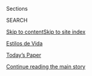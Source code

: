 <div id="app">

<div>

<div class="NYTAppHideMasthead css-zz1s19 e1suatyy0">

<div class="section css-ui9rw0 e1suatyy2">

<div class="css-11hrj97 er09x8g0">

<div class="css-6n7j50">

</div>

<span class="css-1dv1kvn">Sections</span>

<div class="css-10488qs">

<span class="css-1dv1kvn">SEARCH</span>

</div>

[Skip to content](#site-content)[Skip to site index](#site-index)

</div>

<div id="masthead-section-label" class="css-1fnb9ct eaxe0e00">

[Estilos de
Vida](https://www.nytimes3xbfgragh.onion/es/section/estilos-de-vida)

</div>

<div class="css-10698na e1huz5gh0">

</div>

</div>

<div id="masthead-bar-one" class="section hasLinks css-15hmgas e1csuq9d3">

<div class="css-uqyvli e1csuq9d0">

</div>

<div class="css-1uqjmks e1csuq9d1">

</div>

<div class="css-9e9ivx">

[](https://myaccount.nytimes3xbfgragh.onion/auth/login?response_type=cookie&client_id=vi)

</div>

<div class="css-1bvtpon e1csuq9d2">

[Today’s Paper](https://www.nytimes3xbfgragh.onion/section/todayspaper)

</div>

</div>

</div>

</div>

<div data-aria-hidden="false">

<div id="site-content" data-role="main">

<div id="top-wrapper" class="css-15p45cc eaca97t0" type="top">

<div id="top-slug" class="css-19x0jxb eaca97t1" hidden="">

Advertisement

</div>

[Continue reading the main
story](#after-top)

<div class="ad top-wrapper" style="text-align:center;height:100%;display:block;min-height:90px">

<div id="top" class="place-ad" data-position="top" data-size-key="top">

</div>

</div>

<div id="after-top">

</div>

</div>

<div id="collection-espanol-estilos-de-vida" class="section css-15h4p1b e9abtgs0">

<div class="css-1j21atc e1svk9qx1">

<div class="css-fmiefx e1svk9qx2">

<div class="css-1hk7r2m eu54l5x0">

<div id="sponsor-wrapper" class="css-7a1pgi eaca97t0" type="sponsor" hidden="">

<div id="sponsor-slug" class="css-1l4mleb eaca97t1" hidden="">

Supported by

</div>

[Continue reading the main
story](#after-sponsor)

<div id="sponsor" class="ad sponsor-wrapper" style="text-align:left;height:100%;display:block">

</div>

<div id="after-sponsor">

</div>

</div>

</div>

### <span class="css-hue6tr ezz4tcd1">[en Español](/es/)</span>

</div>

<div class="css-nfcc9b e1svk9qx3">

<div class="css-vl9dhg e1svk9qx5">

<div class="css-1nrhkj6 e1svk9qx6">

# Estilos de Vida

<div class="follow-button-placeholder" data-collection-id="">

</div>

</div>

</div>

</div>

</div>

<div class="css-4svvz1 ekkqrpp0">

<div id="collection-highlights-container" class="section css-18l1u7x e46isfb1">

<div class="css-gfgt40 ekkqrpp1">

## Highlights

1.  ![<span class="css-1nk1g0h e1oaj3zl2"><span class="css-1dv1kvn">Credit</span>Djeneba
    Aduayom para The New York
    Times</span>](https://static01.graylady3jvrrxbe.onion/images/2020/07/09/fashion/16Instagram-guru-ES-1/27SHAMAN-videoLarge-v2.jpg)
    
    <div class="css-10wtrbd">
    
    <div class="css-1dqkjed">
    
    [![](https://static01.graylady3jvrrxbe.onion/images/2020/07/09/fashion/16Instagram-guru-ES-1/27SHAMAN-thumbStandard-v2.jpg)](/es/2020/07/16/espanol/estilos-de-vida/durek-verrett-chaman.html)
    
    </div>
    
    ## [El chamán de Instagram](/es/2020/07/16/espanol/estilos-de-vida/durek-verrett-chaman.html)
    
    Durek Verrett, amigo de Gwyneth Paltrow y pareja de la princesa de
    Noruega, quiere llevar la curación espiritual a las
    masas.
    
    <span class="css-me3p27"></span><span class="css-1dydysp e4e4i5l3"></span><span class="css-9voj2j">Por
    <span class="css-1baulvz last-byline" itemprop="name">Jessica
    Bennett</span></span>
    
    </div>

2.  ![<span class="css-1nk1g0h e1oaj3zl2"><span class="css-1dv1kvn">Credit</span>Ceci
    Bowman</span>](https://static01.graylady3jvrrxbe.onion/images/2020/06/28/fashion/28WeddingTrends-Combo/25WeddingTrends-Combo-videoLarge.jpg)
    
    <div class="css-10wtrbd">
    
    <div class="css-1dqkjed">
    
    [![](https://static01.graylady3jvrrxbe.onion/images/2020/06/28/fashion/28WeddingTrends-Combo/25WeddingTrends-Combo-thumbStandard.jpg)](/es/2020/07/18/espanol/estilos-de-vida/bodas-coronavirus.html)
    
    </div>
    
    ## [¿Qué va a pasar con las bodas?](/es/2020/07/18/espanol/estilos-de-vida/bodas-coronavirus.html)
    
    Con el coronavirus, las nupcias extravagantes parecen estar pasando
    a segundo plano y se prevén celebraciones más pequeñas y
    personalizadas.
    
    <span class="css-me3p27"></span><span class="css-1dydysp e4e4i5l3"></span><span class="css-9voj2j">Por
    <span class="css-1baulvz last-byline" itemprop="name">Abby
    Ellin</span></span>
    
    </div>

3.  1.  ![<span class="css-1nk1g0h e1oaj3zl2"><span class="css-1dv1kvn">Credit</span>Xinmei
        Liu</span>](https://static01.graylady3jvrrxbe.onion/images/2020/07/06/smarter-living/00sl-safe-to-come-out-now/00sl-safe-to-come-out-now-videoLarge.jpg)
        
        <div class="css-10wtrbd">
        
        ## [Tal vez no eres tan bueno calculando riesgos como crees. Te decimos por qué](/es/2020/07/18/espanol/estilos-de-vida/como-evaluar-riesgo-sesgos.html)
        
        <div class="css-ajkwsy">
        
        [![](https://static01.graylady3jvrrxbe.onion/images/2020/07/06/smarter-living/00sl-safe-to-come-out-now/00sl-safe-to-come-out-now-thumbStandard.jpg)](/es/2020/07/18/espanol/estilos-de-vida/como-evaluar-riesgo-sesgos.html)
        
        </div>
        
        Nuestras mentes no siempre perciben con claridad el peligro, y
        es importante recordar eso cuando explores la vida tras el
        confinamiento.
        
        <span class="css-me3p27"></span><span class="css-1dydysp e4e4i5l3"></span><span class="css-9voj2j">Por
        <span class="css-1baulvz last-byline" itemprop="name">A.C.
        Shilton</span></span>
        
        </div>
    
    2.  ![<span class="css-1nk1g0h e1oaj3zl2"><span class="css-1dv1kvn">Credit</span>Brian
        Rea</span>](https://static01.graylady3jvrrxbe.onion/images/2020/07/12/fashion/12MODERN-AUTISM/12MODERN-AUTISM-videoLarge.jpg)
        
        <div class="css-10wtrbd">
        
        ### Modern love
        
        ## [Un vistazo a la mente magnífica de mi hijo](/es/2020/07/19/espanol/estilos-de-vida/amor-autismo-coronavirus.html)
        
        <div class="css-ajkwsy">
        
        [![](https://static01.graylady3jvrrxbe.onion/images/2020/07/12/fashion/12MODERN-AUTISM/12MODERN-AUTISM-thumbStandard.jpg)](/es/2020/07/19/espanol/estilos-de-vida/amor-autismo-coronavirus.html)
        
        </div>
        
        Nuestro hogar es un desastre de cosas extraviadas. Estoy
        agradecida por lo que esto —y el autismo de mi hijo— me ha
        enseñado.
        
        <span class="css-me3p27"></span><span class="css-1dydysp e4e4i5l3"></span><span class="css-9voj2j">Por
        <span class="css-1baulvz last-byline" itemprop="name">Paige
        Martin
    Reynolds</span></span>
        
        </div>

</div>

<div class="css-1xdhyk6 e46isfb0">

<div class="css-zk12ih ef6si7p0">

1.  ![<span class="css-1hhnwbi e1oaj3zl2"><span class="css-1dv1kvn">Credit</span>Taylor
    Callery</span>](https://static01.graylady3jvrrxbe.onion/images/2020/07/05/business/02Schoolparent-illo/02Schoolparent-illo-videoLarge.jpg)
    
    <div class="css-10wtrbd">
    
    ## [En la economía del coronavirus solo es posible tener una cosa: hijos o empleo. ¿Por qué nadie habla sobre esto?](/es/2020/07/09/espanol/estilos-de-vida/trabajo-hijos-coronavirus.html)
    
    Nuestras dificultades no son una preocupación emocional. No estamos
    agotados, estamos siendo aplastados por una economía que ha
    declarado de manera incomprensible que los padres que trabajan no
    son
    esenciales.
    
    <span class="css-me3p27"></span><span class="css-1dydysp e4e4i5l3"></span><span class="css-9voj2j">By
    <span class="css-1baulvz last-byline" itemprop="name">Deb
    Perelman</span></span>
    
    </div>

2.  ![<span class="css-1hhnwbi e1oaj3zl2"><span class="css-1dv1kvn">Credit</span>Joan
    Alturo</span>](https://static01.graylady3jvrrxbe.onion/images/2020/06/27/multimedia/16parenting-gparents-newborn/16parenting-gparents-newborn-videoLarge-v2.png)
    
    <div class="css-10wtrbd">
    
    ## [¿Cuándo pueden los abuelos conocer al recién nacido?](/es/2020/06/22/espanol/estilos-de-vida/coronavirus-abuelos-recien-nacidos.html)
    
    Con precauciones establecidas, es posible que puedas ver —y hasta
    cargar— al nuevo miembro de la
    familia.
    
    <span class="css-me3p27"></span><span class="css-1dydysp e4e4i5l3"></span><span class="css-9voj2j">By
    <span class="css-1baulvz last-byline" itemprop="name">Aaron E.
    Carroll</span></span>
    
    </div>

3.  ![<span class="css-1hhnwbi e1oaj3zl2"><span class="css-1dv1kvn">Credit</span>Danielle
    Rhoda</span>](https://static01.graylady3jvrrxbe.onion/images/2020/07/06/smarter-living/06sl-sharing-fears/00sl-sharing-fears-videoLarge.jpg)
    
    <div class="css-10wtrbd">
    
    ## [Qué decir —y qué no— cuando alguien te cuenta sus temores sobre el coronavirus](/es/2020/07/10/espanol/estilos-de-vida/miedo-coronavirus-temor.html)
    
    <span class="css-me3p27"></span><span class="css-1dydysp e4e4i5l3"></span><span class="css-9voj2j">By
    <span class="css-1baulvz last-byline" itemprop="name">Anna
    Goldfarb</span></span>
    
    </div>

4.  ![<span class="css-1hhnwbi e1oaj3zl2"><span class="css-1dv1kvn">Credit</span>Natalie
    Sideserf</span>](https://static01.graylady3jvrrxbe.onion/images/2020/07/13/style/14cake-meme-01/EVERYTHING-IS-CAKE1-videoLarge.jpg)
    
    <div class="css-10wtrbd">
    
    ## [Este pepinillo es un pastel](/es/2020/07/14/espanol/estilos-de-vida/pastel-realista-meme.html)
    
    Bienvenidos al mundo viral de los videos donde se rebana un pastel
    hiperrealista.
    
    <span class="css-me3p27"></span><span class="css-1dydysp e4e4i5l3"></span><span class="css-9voj2j">By
    <span class="css-1baulvz last-byline" itemprop="name">Taylor
    Lorenz</span></span>
    
    </div>

5.  ### Vivir Mejor
    
    ![<span class="css-1hhnwbi e1oaj3zl2"><span class="css-1dv1kvn">Credit</span>Tony
    Cenicola/The New York
    Times</span>](https://static01.graylady3jvrrxbe.onion/images/2020/07/17/well/17well-alcohol-inyt/merlin_156364479_b976a2ea-d63f-4598-86f1-8915effbd7e8-videoLarge.jpg)
    
    <div class="css-10wtrbd">
    
    ## [¿Deberíamos beber menos alcohol?](/es/2020/07/17/espanol/estilos-de-vida/tomar-menos.html)
    
    Los científicos que ayudan a actualizar la última edición de las
    Pautas Alimentarias para Estadounidenses adoptaron una postura más
    dura sobre cuántas copas es bueno
    tomar.
    
    <span class="css-me3p27"></span><span class="css-1dydysp e4e4i5l3"></span><span class="css-9voj2j">By
    <span class="css-1baulvz last-byline" itemprop="name">Anahad
    O’Connor</span></span>
    
    </div>

</div>

</div>

</div>

<div id="mid1-wrapper" class="css-1mn4oms eaca97t0" type="rank">

<div id="mid1-slug" class="css-1tag3rd eaca97t1">

Advertisement

</div>

[Continue reading the main
story](#after-mid1)

<div id="mid1" class="ad mid1-wrapper" style="text-align:center;height:100%;display:block">

</div>

<div id="after-mid1">

</div>

</div>

</div>

<div class="css-185go5a e1o5byef0">

<div class="css-15cbhtu">

  - [Lo más reciente](#stream-panel)
  - <span class="css-6n7j50">Buscar</span>
    <div class="control">
    <div class="label-container css-1dv1kvn">
    Buscar
    </div>
    <div class="css-wm4t3d">
    **<span id="clear-search-input" class="css-1dv1kvn">Clear this text
    input</span>
    </div>
    </div>
    <span class="css-1iovbfw"></span>

<div id="stream-panel" class="section css-8msx5b e1jz0cab1">

<div class="css-13mho3u">

1.  
    
    <div class="css-1cp3ece">
    
    <div class="css-1l4spti">
    
    [](/es/2020/07/28/espanol/estilos-de-vida/reto-selfi-blanco-negro.html)
    
    <div class="css-79elbk">
    
    ![](https://static01.graylady3jvrrxbe.onion/images/2020/07/27/fashion/28CHALLENGEACCEPTED-2-ES/27CHALLENGEACCEPTED-2-thumbWide.jpg?quality=75&auto=webp&disable=upscale)
    
    </div>
    
    ## \#RetoAceptado: por qué algunas mujeres publican selfis en blanco y negro
    
    Una campaña que dice ser sobre “mujeres que apoyan a mujeres” ha
    inundado Instagram con imágenes llamativas. Sin embargo, la
    motivación detrás es poco clara.
    
    <div class="css-1nqbnmb ea5icrr0">
    
    Por <span class="css-1n7hynb">Taylor Lorenz</span>
    
    </div>
    
    <div class="css-185051n">
    
    [Read in
    English](https://www.nytimes3xbfgragh.onion/2020/07/27/style/challenge-accepted-instagram.html "Read in English")
    
    </div>
    
    </div>
    
    <div class="css-1lc2l26 e1xfvim33">
    
    </div>
    
    </div>

2.  
    
    <div class="css-1cp3ece">
    
    <div class="css-1l4spti">
    
    [](/es/2020/07/28/espanol/estilos-de-vida/sombreros-toquilla-panama-ecuador.html)
    
    <div class="css-79elbk">
    
    ![](https://static01.graylady3jvrrxbe.onion/images/2020/07/21/travel/28sombreros-toquilla-ES-00/20travel-panama-01-thumbWide-v2.jpg?quality=75&auto=webp&disable=upscale)
    
    </div>
    
    ### <span class="css-m70j1g">EL MUNDO A TRAVÉS DE UNA LENTE</span>
    
    ## Una visita a los talleres de los mejores fabricantes de sombreros en Ecuador
    
    Cremoso como la seda y más costoso que su peso en oro, un sombrero
    de Panamá Montecristi superfino no solo es un accesorio de moda,
    también es una obra de arte.
    
    <div class="css-1nqbnmb ea5icrr0">
    
    Por <span class="css-1n7hynb">Roff Smith</span>
    
    </div>
    
    <div class="css-185051n">
    
    [Read in
    English](https://www.nytimes3xbfgragh.onion/2020/07/20/travel/panama-hats-ecuador.html "Read in English")
    
    </div>
    
    </div>
    
    <div class="css-1lc2l26 e1xfvim33">
    
    </div>
    
    </div>

3.  
    
    <div class="css-1cp3ece">
    
    <div class="css-1l4spti">
    
    [](/es/2020/07/26/espanol/estilos-de-vida/citas-en-linea-amor.html)
    
    <div class="css-79elbk">
    
    ![](https://static01.graylady3jvrrxbe.onion/images/2020/07/19/fashion/19MODERN-DATINGAPP/19MODERN-DATINGAPP-thumbWide.jpg?quality=75&auto=webp&disable=upscale)
    
    </div>
    
    ### <span class="css-m70j1g">Modern Love</span>
    
    ## El desafío de trabajar en una aplicación de citas y anhelar el amor
    
    Atender las quejas de los usuarios me enseñó a enteder mejor el
    deseo universal de ser amado y a encontrar la esperanza aún después
    de experimentar el rechazo y el desamor.
    
    <div class="css-1nqbnmb ea5icrr0">
    
    Por <span class="css-1n7hynb">Loré Yessuff</span>
    
    </div>
    
    <div class="css-185051n">
    
    [Read in
    English](https://www.nytimes3xbfgragh.onion/2020/07/17/style/modern-love-feel-love-worthy-working-for-dating-app.html "Read in English")
    
    </div>
    
    </div>
    
    <div class="css-1lc2l26 e1xfvim33">
    
    </div>
    
    </div>

4.  
    
    <div class="css-1cp3ece">
    
    <div class="css-1l4spti">
    
    [](/es/2020/07/25/espanol/estilos-de-vida/gwyneth-paltrow-valentino.html)
    
    <div class="css-79elbk">
    
    ![](https://static01.graylady3jvrrxbe.onion/images/2020/07/23/fashion/25FashPhotos-ES-1/22FashPhotos5-thumbWide.jpg?quality=75&auto=webp&disable=upscale)
    
    </div>
    
    ## Cuando Brad fotografió a Gwyneth
    
    Y otras historias de celebridades retratadas por sus seres queridos,
    cortesía de la nueva campaña de Valentino creada durante el
    confinamiento.
    
    <div class="css-1nqbnmb ea5icrr0">
    
    Por <span class="css-1n7hynb">Vanessa Friedman</span>
    
    </div>
    
    <div class="css-185051n">
    
    [Read in
    English](https://www.nytimes3xbfgragh.onion/2020/07/22/style/gwyneth-paltrow-valentino-ad-campaign.html "Read in English")
    
    </div>
    
    </div>
    
    <div class="css-1lc2l26 e1xfvim33">
    
    </div>
    
    </div>

5.  
    
    <div class="css-1cp3ece">
    
    <div class="css-1l4spti">
    
    [](/es/2020/07/14/espanol/estilos-de-vida/botiquin-medicina-coronavirus.html)
    
    <div class="css-79elbk">
    
    ![](https://static01.graylady3jvrrxbe.onion/images/2020/04/27/multimedia/27ah-medicine-sub/27ah-medicine-sub-thumbWide.jpg?quality=75&auto=webp&disable=upscale)
    
    </div>
    
    ## Prepara tu botiquín para el coronavirus
    
    Preguntamos a farmacéuticos y médicos qué tendrían en casa para
    cuidar a sus propias familias. Esto es lo que sugirieron.
    
    <div class="css-1nqbnmb ea5icrr0">
    
    Por <span class="css-1n7hynb">Amelia Nierenberg</span>
    
    </div>
    
    <div class="css-185051n">
    
    [Read in
    English](https://www.nytimes3xbfgragh.onion/2020/04/24/health/coronavirus-medicine-cabinet.html "Read in English")
    
    </div>
    
    </div>
    
    <div class="css-1lc2l26 e1xfvim33">
    
    </div>
    
    </div>

6.  
    
    <div class="css-1cp3ece">
    
    <div class="css-1l4spti">
    
    [](/es/2020/07/13/espanol/estilos-de-vida/como-recuperarse-coronavirus.html)
    
    <div class="css-79elbk">
    
    ![](https://static01.graylady3jvrrxbe.onion/images/2020/05/29/multimedia/27covid-recovery01/27covid-recovery01-thumbWide.jpg?quality=75&auto=webp&disable=upscale)
    
    </div>
    
    ## Cómo recuperarse de la COVID-19 en casa
    
    Descansar e hidratarse son medidas básicas pero casi siempre
    insuficientes. Una reportera que se recuperó reunió una lista de
    consejos que puedes seguir para sentirte mejor.
    
    <div class="css-1nqbnmb ea5icrr0">
    
    Por <span class="css-1n7hynb">Maggie Astor</span>
    
    </div>
    
    <div class="css-185051n">
    
    [Read in
    English](https://www.nytimes3xbfgragh.onion/2020/05/27/smarter-living/how-to-recover-from-covid-19-at-home.html "Read in English")
    
    </div>
    
    </div>
    
    <div class="css-1lc2l26 e1xfvim33">
    
    </div>
    
    </div>

7.  
    
    <div class="css-1cp3ece">
    
    <div class="css-1l4spti">
    
    [](/es/2020/07/05/espanol/estilos-de-vida/cancer-cabello.html)
    
    <div class="css-79elbk">
    
    ![](https://static01.graylady3jvrrxbe.onion/images/2020/06/28/fashion/28MODERN-HAIRCUT/28MODERN-HAIRCUT-thumbWide.jpg?quality=75&auto=webp&disable=upscale)
    
    </div>
    
    ### <span class="css-m70j1g">Modern Love</span>
    
    ## Mientras me cortaba el cabello, yo lloraba
    
    Apenas hablamos. No me cobró. Jamás lo olvidaré.
    
    <div class="css-1nqbnmb ea5icrr0">
    
    Por <span class="css-1n7hynb">Bill Eville</span>
    
    </div>
    
    <div class="css-185051n">
    
    [Read in
    English](https://www.nytimes3xbfgragh.onion/2020/06/26/style/modern-love-coronavirus-as-he-cut-my-hair-i-wept.html "Read in English")
    
    </div>
    
    </div>
    
    <div class="css-1lc2l26 e1xfvim33">
    
    </div>
    
    </div>

8.  
    
    <div class="css-1cp3ece">
    
    <div class="css-1l4spti">
    
    [](/es/2020/06/28/espanol/estilos-de-vida/por-que-mi-padre-no-querria-conocerme.html)
    
    <div class="css-79elbk">
    
    ![](https://static01.graylady3jvrrxbe.onion/images/2020/06/21/fashion/21MODERN-FATHERSDAY/21MODERN-FATHERSDAY-thumbWide.jpg?quality=75&auto=webp&disable=upscale)
    
    </div>
    
    ### <span class="css-m70j1g">Modern Love</span>
    
    ## ¿Por qué mi padre no querría conocerme?
    
    Pasé mi infancia anhelando a mi padre, quien desapareció cuando
    nací. Después mi madre lo encontró en un folleto.
    
    <div class="css-1nqbnmb ea5icrr0">
    
    Por <span class="css-1n7hynb">Tara Ellison</span>
    
    </div>
    
    <div class="css-185051n">
    
    [Read in
    English](https://www.nytimes3xbfgragh.onion/2020/06/19/style/modern-love-coronavirus-missing-father.html "Read in English")[Read
    in
    English](https://www.nytimes3xbfgragh.onion/2020/06/19/style/modern-love-coronavirus-missing-father.html "Read in English")
    
    </div>
    
    </div>
    
    <div class="css-1lc2l26 e1xfvim33">
    
    </div>
    
    </div>

9.  
    
    <div class="css-1cp3ece">
    
    <div class="css-1l4spti">
    
    [](/es/2020/06/21/espanol/estilos-de-vida/novio-cuarentena-coronavirus.html)
    
    <div class="css-79elbk">
    
    ![](https://static01.graylady3jvrrxbe.onion/images/2020/06/07/fashion/07VIRUS-MODERN-BOYFRIEND/07VIRUS-MODERN-BOYFRIEND-thumbWide.jpg?quality=75&auto=webp&disable=upscale)
    
    </div>
    
    ### <span class="css-m70j1g">Modern Love</span>
    
    ## Mi novio de cuarentena lo perdió todo (pero me encontró a mí)
    
    Si esta fuera la vida real, lo habría terminado. Pero esta ya no era
    la vida real.
    
    <div class="css-1nqbnmb ea5icrr0">
    
    Por <span class="css-1n7hynb">Sarah Rutledge</span>
    
    </div>
    
    <div class="css-185051n">
    
    [Read in
    English](https://www.nytimes3xbfgragh.onion/2020/06/05/style/modern-love-coronavirus-quarantine-boyfriend-lost-everything.html "Read in English")
    
    </div>
    
    </div>
    
    <div class="css-1lc2l26 e1xfvim33">
    
    </div>
    
    </div>

10. 
    
    <div class="css-1cp3ece">
    
    <div class="css-1l4spti">
    
    [](/es/2020/06/20/espanol/estilos-de-vida/mascarilla-acne-maskne.html)
    
    <div class="css-79elbk">
    
    ![](https://static01.graylady3jvrrxbe.onion/images/2020/06/18/fashion/16SKIN-MASKNE-ART/16SKIN-MASKNE-ART-thumbWide-v2.jpg?quality=75&auto=webp&disable=upscale)
    
    </div>
    
    ## El acné por mascarilla es el nuevo tipo de acné y esto es lo que lo ocasiona
    
    Sí, es de verdad y le llaman ‘maskne’.
    
    <div class="css-1nqbnmb ea5icrr0">
    
    Por <span class="css-1n7hynb">Courtney Rubin</span>
    
    </div>
    
    <div class="css-185051n">
    
    [Read in
    English](https://www.nytimes3xbfgragh.onion/article/maskne-acne.html "Read in English")
    
    </div>
    
    </div>
    
    <div class="css-1lc2l26 e1xfvim33">
    
    </div>
    
    </div>

<div class="css-13mho3u">

<div class="css-1t62hi8">

<div class="css-1stvaey">

Ver
más

<div>

<div style="border:0;clip:rect(0 0 0 0);height:1px;margin:-1px;overflow:hidden;white-space:nowrap;padding:0;width:1px;position:absolute" data-role="log" data-aria-live="assertive">

</div>

<div style="border:0;clip:rect(0 0 0 0);height:1px;margin:-1px;overflow:hidden;white-space:nowrap;padding:0;width:1px;position:absolute" data-role="log" data-aria-live="assertive">

</div>

<div style="border:0;clip:rect(0 0 0 0);height:1px;margin:-1px;overflow:hidden;white-space:nowrap;padding:0;width:1px;position:absolute" data-role="log" data-aria-live="polite">

</div>

<div style="border:0;clip:rect(0 0 0 0);height:1px;margin:-1px;overflow:hidden;white-space:nowrap;padding:0;width:1px;position:absolute" data-role="log" data-aria-live="polite">

</div>

</div>

</div>

</div>

</div>

</div>

<div class="css-g6hk37 supplemental">

<div id="mid2-wrapper" class="css-10wkyv7 eaca97t0" type="lede">

<div id="mid2-slug" class="css-1tag3rd eaca97t1">

Advertisement

</div>

[Continue reading the main
story](#after-mid2)

<div id="mid2" class="ad mid2-wrapper" style="text-align:center;height:100%;display:block;min-height:250px">

</div>

<div id="after-mid2">

</div>

</div>

<div id="mktg-wrapper" class="css-oxle51 eaca97t0" type="mktg">

<div id="mktg-slug" class="css-1tag3rd eaca97t1">

Advertisement

</div>

[Continue reading the main
story](#after-mktg)

<div id="mktg" class="ad mktg-wrapper" style="text-align:center;height:100%;display:block">

</div>

<div id="after-mktg">

</div>

</div>

</div>

</div>

</div>

</div>

</div>

</div>

## Site Index

<div>

</div>

## Site Information Navigation

  - [© <span>2020</span> <span>The New York Times
    Company</span>](https://help.nytimes3xbfgragh.onion/hc/en-us/articles/115014792127-Copyright-notice)

<!-- end list -->

  - [NYTCo](https://www.nytco.com/)
  - [Contact
    Us](https://help.nytimes3xbfgragh.onion/hc/en-us/articles/115015385887-Contact-Us)
  - [Work with us](https://www.nytco.com/careers/)
  - [Advertise](https://nytmediakit.com/)
  - [T Brand Studio](http://www.tbrandstudio.com/)
  - [Your Ad
    Choices](https://www.nytimes3xbfgragh.onion/privacy/cookie-policy#how-do-i-manage-trackers)
  - [Privacy](https://www.nytimes3xbfgragh.onion/privacy)
  - [Terms of
    Service](https://help.nytimes3xbfgragh.onion/hc/en-us/articles/115014893428-Terms-of-service)
  - [Terms of
    Sale](https://help.nytimes3xbfgragh.onion/hc/en-us/articles/115014893968-Terms-of-sale)
  - [Site
    Map](https://spiderbites.nytimes3xbfgragh.onion)
  - [Help](https://help.nytimes3xbfgragh.onion/hc/en-us)
  - [Subscriptions](https://www.nytimes3xbfgragh.onion/subscription?campaignId=37WXW)

</div>

</div>
